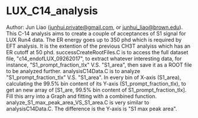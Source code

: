 # LUX_C14_analysis
Author: Jun Liao (junhui.private@gmail.com, or junhui_liao@brown.edu).
This C-14 analysis aims to create a couple of acceptances of S1 signal for LUX Run4 data. The ER energy goes up to 350 phd which is required by EFT analysis. It is the extention of the previous CH3T analyiss which has an ER cutoff at 50 phd.
successCreateRootFiles.C is to access the full dataset file, "c14_endofLUX_09262017", to extract whatever interesting data, for instance, "S1_prompt_fraction_tlx" V.S. "S1_area", then save it as a ROOT file to be analyzed further.
analysisC14Data.C is to analyze "S1_prompt_fraction_tlx" V.S. "S1_area". In every bin of X-axis (S1_area), calculating the 99.5% bin content of its Y-axis (S1_prompt_fraction_tlx), to get an new array of [S1_are, 99.5% bin content of S1_prompt_fraction_tlx]. Fill this arry into a Graph and fitting with a combined function.
analyze_S1_max_peak_area_VS_S1_area.C is very similar to analysisC14Data.C. The difference is the Y-axis is "S1 max peak area".
